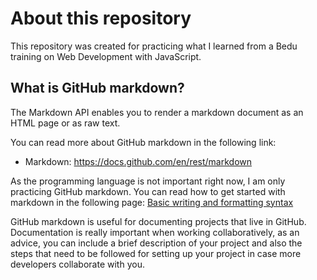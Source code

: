 # About this repository
This repository was created for practicing what I learned from a Bedu training on Web Development with JavaScript.

<!-- This is my first commit -->
## What is GitHub markdown?
The Markdown API enables you to render a markdown document as an HTML page or as raw text.

You can read more about GitHub markdown in the following link:
- Markdown: https://docs.github.com/en/rest/markdown

As the programming language is not important right now, I am only practicing GitHub markdown. You can read how to get started with markdown in the following page: [Basic writing and formatting syntax](https://docs.github.com/en/get-started/writing-on-github/getting-started-with-writing-and-formatting-on-github/basic-writing-and-formatting-syntax)

GitHub markdown is useful for documenting projects that live in GitHub. Documentation is really important when working collaboratively, as an advice, you can include a brief description of your project and also the steps that need to be followed for setting up your project in case more developers collaborate with you.
